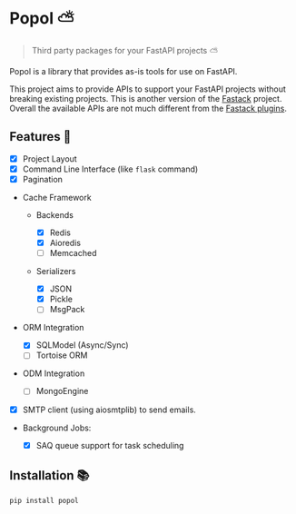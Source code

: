 # Popol ⛅

> Third party packages for your FastAPI projects ⛅

Popol is a library that provides as-is tools for use on FastAPI.

This project aims to provide APIs to support your FastAPI projects without breaking existing projects. This is another version of the [Fastack](https://github.com/fastack-dev/fastack) project. Overall the available APIs are not much different from the [Fastack plugins](https://github.com/fastack-dev).

## Features 🌟

- [x] Project Layout
- [x] Command Line Interface (like `flask` command)
- [x] Pagination
- Cache Framework

  - Backends

    - [x] Redis
    - [x] Aioredis
    - [ ] Memcached

  - Serializers

    - [x] JSON
    - [x] Pickle
    - [ ] MsgPack

- ORM Integration

  - [x] SQLModel (Async/Sync)
  - [ ] Tortoise ORM

- ODM Integration

  - [ ] MongoEngine

- [x] SMTP client (using aiosmtplib) to send emails.
- Background Jobs:

  - [x] SAQ queue support for task scheduling

## Installation 📚

```sh
pip install popol
```
